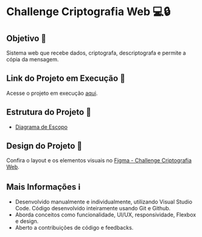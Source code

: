 # Challenge Criptografia Web 💻🔒

## Objetivo 🎯
Sistema web que recebe dados, criptografa, descriptografa e permite a cópia da mensagem.

## Link do Projeto em Execução 🚀
Acesse o projeto em execução [aqui](https://challenge-criptografia-web.vercel.app/).

## Estrutura do Projeto 📐
- [Diagrama de Escopo](https://drive.google.com/file/d/1Cm0aHF9Vm8Rg_CMLb10Z0o_zypcUsI9Y/view?usp=sharing)

## Design do Projeto 🎨
Confira o layout e os elementos visuais no [Figma - Challenge Criptografia Web](https://www.figma.com/file/tvFEYhVfZTjdJ5P24RGV21/Alura-Challenge---Desafio-1---L%C3%B3gica?type=design&node-id=16-802&mode=design).

## Mais Informações ℹ️
- Desenvolvido manualmente e individualmente, utilizando Visual Studio Code. Código desenvolvido inteiramente usando Git e Github.
- Aborda conceitos como funcionalidade, UI/UX, responsividade, Flexbox e design.
- Aberto a contribuições de código e feedbacks.
